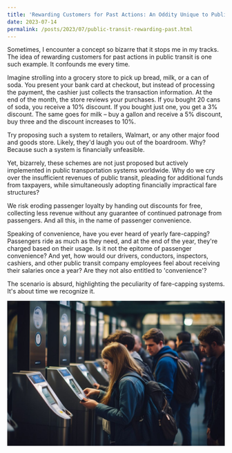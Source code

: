 ```yaml
---
title: 'Rewarding Customers for Past Actions: An Oddity Unique to Public Transit?'
date: 2023-07-14
permalink: /posts/2023/07/public-transit-rewarding-past.html
---
```


Sometimes, I encounter a concept so bizarre that it stops me in my tracks. The idea of rewarding customers for past actions in public transit is one such example. It confounds me every time.

Imagine strolling into a grocery store to pick up bread, milk, or a can of soda. You present your bank card at checkout, but instead of processing the payment, the cashier just collects the transaction information. At the end of the month, the store reviews your purchases. If you bought 20 cans of soda, you receive a 10% discount. If you bought just one, you get a 3% discount. The same goes for milk – buy a gallon and receive a 5% discount, buy three and the discount increases to 10%.

Try proposing such a system to retailers, Walmart, or any other major food and goods store. Likely, they'd laugh you out of the boardroom. Why? Because such a system is financially unfeasible.

Yet, bizarrely, these schemes are not just proposed but actively implemented in public transportation systems worldwide. Why do we cry over the insufficient revenues of public transit, pleading for additional funds from taxpayers, while simultaneously adopting financially impractical fare structures?

We risk eroding passenger loyalty by handing out discounts for free, collecting less revenue without any guarantee of continued patronage from passengers. And all this, in the name of passenger convenience.

Speaking of convenience, have you ever heard of yearly fare-capping? Passengers ride as much as they need, and at the end of the year, they're charged based on their usage. Is it not the epitome of passenger convenience? And yet, how would our drivers, conductors, inspectors, cashiers, and other public transit company employees feel about receiving their salaries once a year? Are they not also entitled to 'convenience'?

The scenario is absurd, highlighting the peculiarity of fare-capping systems. It's about time we recognize it.


![Public Transit Oddity](/images/20230714-pt-oddity.jpg)

